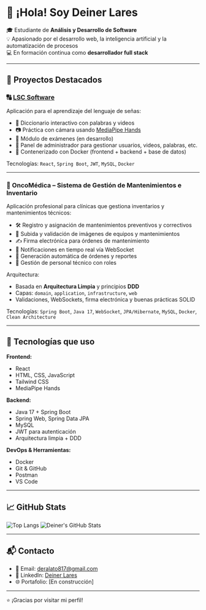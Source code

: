 # 👋 ¡Hola! Soy Deiner Lares

🎓 Estudiante de **Análisis y Desarrollo de Software**  
💡 Apasionado por el desarrollo web, la inteligencia artificial y la automatización de procesos  
💻 En formación continua como **desarrollador full stack**  

---

## 🚀 Proyectos Destacados

### 🔠 [LSC Software](https://github.com/rafael07-dev/lsc-software)
Aplicación para el aprendizaje del lenguaje de señas:
- 📘 Diccionario interactivo con palabras y videos
- 📷 Práctica con cámara usando [MediaPipe Hands](https://google.github.io/mediapipe/)
- 🧪 Módulo de exámenes (en desarrollo)
- 🔐 Panel de administrador para gestionar usuarios, videos, palabras, etc.
- 🐳 Contenerizado con Docker (frontend + backend + base de datos)

Tecnologías: `React`, `Spring Boot`, `JWT`, `MySQL`, `Docker`

---

### 🏥 OncoMédica – Sistema de Gestión de Mantenimientos e Inventario
Aplicación profesional para clínicas que gestiona inventarios y mantenimientos técnicos:
- 🛠️ Registro y asignación de mantenimientos preventivos y correctivos
- 📁 Subida y validación de imágenes de equipos y mantenimientos
- ✍️ Firma electrónica para órdenes de mantenimiento
- 🔔 Notificaciones en tiempo real vía WebSocket
- 📑 Generación automática de órdenes y reportes
- 👥 Gestión de personal técnico con roles

Arquitectura:
- Basada en **Arquitectura Limpia** y principios **DDD**
- Capas: `domain`, `application`, `infrastructure`, `web`
- Validaciones, WebSockets, firma electrónica y buenas prácticas SOLID

Tecnologías: `Spring Boot`, `Java 17`, `WebSocket`, `JPA/Hibernate`, `MySQL`, `Docker`, `Clean Architecture`

---

## 🧰 Tecnologías que uso

**Frontend:**
- React
- HTML, CSS, JavaScript
- Tailwind CSS
- MediaPipe Hands

**Backend:**
- Java 17 + Spring Boot
- Spring Web, Spring Data JPA
- MySQL
- JWT para autenticación
- Arquitectura limpia + DDD

**DevOps & Herramientas:**
- Docker
- Git & GitHub
- Postman
- VS Code

---

## 📈 GitHub Stats

![Top Langs](https://github-readme-stats.vercel.app/api/top-langs/?username=rafael07-dev&layout=compact&theme=github_dark)
![Deiner's GitHub Stats](https://github-readme-stats.vercel.app/api?username=rafael07-dev&show_icons=true&theme=github_dark)

---

## 📬 Contacto

- 📧 Email: deralato817@gmail.com
- 💼 LinkedIn: [Deiner Lares](https://www.linkedin.com/in/deiner-rafael-lares-torres-743984218/)
- 🌐 Portafolio: [En construcción]

---

⭐ ¡Gracias por visitar mi perfil!
